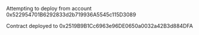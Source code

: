 Attempting to deploy from account 
0x522954701B6292833d2b719936A5545c115D3089

Contract deployed to 
0x2519B9B1Cc6963e96DE0650a0032a42B3d884DFA